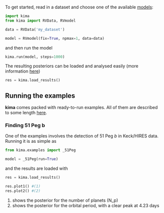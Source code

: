 
To get started, read in a dataset and choose one of the available [models](/docs/models):

```py
import kima
from kima import RVData, RVmodel

data = RVData('my_dataset')

model = RVmodel(fix=True, npmax=1, data=data)
```

and then run the model

```py
kima.run(model, steps=1000)
```

The resulting posteriors can be loaded and analysed easily (more information [here](/docs/API/pykima))

```py
res = kima.load_results()
```


## Running the examples

**kima** comes packed with ready-to-run examples. 
All of them are described to some length [here](/docs/examples).


### Finding 51 Peg b

One of the examples involves the detection of 51 Peg _b_ in Keck/HIRES data.
Running it is as simple as 

```py
from kima.examples import _51Peg

model = _51Peg(run=True)
```

and the results are loaded with

```py
res = kima.load_results()

res.plot1() #(1)
res.plot2() #(2)
```

1.  shows the posterior for the number of planets \(N_p\)
2.  shows the posterior for the orbital period, with a clear peak at 4.23 days


<!-- 
## Creating a template directory

You can use the `kima-template` script to create a template directory containing
the necessary files to run **kima**

```sh
kima-template my-new-planet
# Populating directory my-new-planet
# with kima template files: kima_setup.cpp, OPTIONS, Makefile, README.md
```

You can now modify the `kima_setup.cpp` file to set up the model and run the
analysis with `kima-run` as for the examples.
 -->

